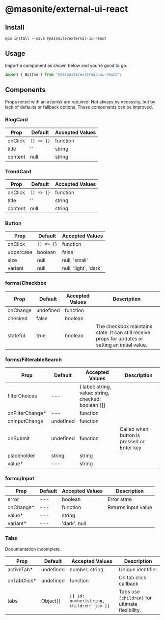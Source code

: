 # @masonite/external-ui-react

## Install

```shell
npm install --save @masonite/external-ui-react
```

## Usage

Import a component as shown below and you're good to go.

```js
import { Button } from "@masonite/external-ui-react";
```

## Components

Props noted with an asterisk are required. Not always by necessity, but by lack of defaults or fallback options. These components can be improved.

### BlogCard

| Prop    | Default    | Accepted Values |
| ------- | ---------- | --------------- |
| onClick | `() => {}` | function        |
| title   | ''         | string          |
| content | null       | string          |

### TrendCard

| Prop    | Default    | Accepted Values |
| ------- | ---------- | --------------- |
| onClick | `() => {}` | function        |
| title   | ''         | string          |
| content | null       | string          |

### Button

| Prop      | Default    | Accepted Values       |
| --------- | ---------- | --------------------- |
| onClick   | `() => {}` | function              |
| uppercase | boolean    | false                 |
| size      | null       | null, 'small'         |
| variant   | null       | null, 'light', 'dark' |

### forms/Checkbox

| Prop     | Default   | Accepted Values | Description                                                                                       |
| -------- | --------- | --------------- | ------------------------------------------------------------------------------------------------- |
| onChange | undefined | function        |                                                                                                   |
| checked  | false     | boolean         |                                                                                                   |
| stateful | true      | boolean         | The checkbox maintains state. It can still receive props for updates or setting an initial value. |

### forms/FilterableSearch

| Prop             | Default   | Accepted Values                                      | Description                                |
| ---------------- | --------- | ---------------------------------------------------- | ------------------------------------------ |
| filterChoices    | ---       | { label: string, value: string, checked: boolean }[] |                                            |
| onFilterChange\* | ---       | function                                             |                                            |
| onInputChange    | undefined | function                                             |                                            |
| onSubmit         | undefined | function                                             | Called when button is pressed or Enter key |
| placeholder      | string    | string                                               |                                            |
| value\*          | ---       | string                                               |                                            |

### forms/Input

| Prop       | Default | Accepted Values | Description         |
| ---------- | ------- | --------------- | ------------------- |
| error      | ---     | boolean         | Error state         |
| onChange\* | ---     | function        | Returns input value |
| value\*    | ---     | string          |                     |
| variant\*  | ---     | 'dark', null    |                     |

### Tabs

Documentation incomplete.

| Prop         | Default   | Accepted Values                           | Description                                     |
| ------------ | --------- | ----------------------------------------- | ----------------------------------------------- |
| activeTab\*  | undefined | number, string                            | Unique identifier                               |
| onTabClick\* | undefined | function                                  | On tab click callback                           |
| tabs         | Object[]  | `[{ id: number\|string, children: jsx }]` | Tabs use `{children}` for ultimate flexibility. |
